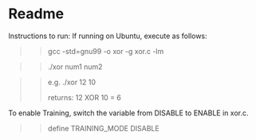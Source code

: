 # Readme

Instructions to run:
If running on Ubuntu, execute as follows:
>> gcc -std=gnu99 -o xor -g xor.c -lm

>> ./xor num1 num2

>> e.g. ./xor 12 10
>>
>> returns: 12 XOR 10 = 6

To enable Training, switch the variable from DISABLE to ENABLE in xor.c.
>> define TRAINING_MODE DISABLE
